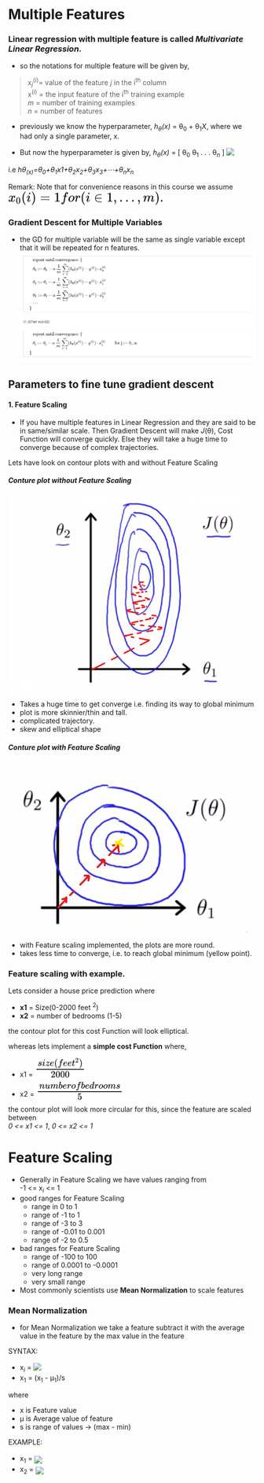 # Multiple Features

### Linear regression with multiple feature is called *Multivariate Linear Regression*.
- so the notations for multiple feature will be given by,

> x<sub>*j*</sub><sup>(*i*)</sup>= value of the feature *j* in the i<sup>th</sup> column <br />
x<sup>(*i*)</sup> = the input feature of the i<sup>th</sup> training example <br />
*m* = number of  training examples <br />
*n* = number of features

- previously we know the hyperparameter, *h<sub>&theta;</sub>(x)* = &theta;<sub>0</sub> + &theta;<sub>1</sub>*X*, where we had only a single parameter, x.

- But now the hyperparameter is given by, *h<sub>&theta;</sub>(x)* = [ &theta;<sub>0</sub> &theta;<sub>1</sub> . . .  &theta;<sub>*n*</sub> ] <!-- $\begin{align*}h_\theta(x) =\begin{bmatrix}\theta_0 \hspace{2em} \theta_1 \hspace{2em} ... \hspace{2em} \theta_n\end{bmatrix}\begin{bmatrix}x_0 \newline x_1 \newline \vdots \newline x_n\end{bmatrix}= \theta^T x\end{align*}$ --> <img style="transform: translateY(0.1em); background: white;" src="..\svg\uYiZEfOKAo.svg">

i.e *hθ<sub>​(x)</sub>=θ<sub>0​</sub>+θ<sub>1​</sub>x1​+θ<sub>2</sub>​x<sub>2</sub>​+θ<sub>3</sub>​x<sub>3</sub>​+⋯+θ<sub>n</sub>​x<sub>n</sub>​*

Remark: Note that for convenience reasons in this course we assume  <br /><!-- $x_{0} (i)  =1 for (i∈1,…,m).$ --> <img style="transform: translateY(0.1em); background: white;" src="..\svg\c4Fa9Ws4G3.svg">

### Gradient Descent for Multiple Variables

- the GD for multiple variable will be the same as single variable except that it will be repeated for n features.
![Gradient Descent for multiple variables](./assets/1.png)


## Parameters to fine tune gradient descent

#### 1. Feature Scaling

- If you have multiple features in Linear Regression and they are said to be in same/similar scale. Then Gradient Descent will make *J*(&theta;), Cost Function will converge quickly. Else they will take a huge time to converge because of complex trajectories.

Lets have look on contour plots with and without Feature Scaling

##### Conture plot *without* Feature Scaling

![without feature scaling](./assets/2.png)

- Takes a huge time to get converge i.e. finding its way to global minimum
- plot is more skinnier/thin and tall.
- complicated trajectory.
- skew and elliptical shape

##### Conture plot *with* Feature Scaling

![with Feature Scaling](./assets/3.png)

- with Feature scaling implemented, the plots are more round.
- takes less time to converge, i.e. to reach global minimum (yellow point).

### Feature scaling with example.
Lets consider a house price prediction where
 - **x1** = Size(0-2000 feet <sup>2</sup>)
 - **x2** = number of bedrooms (1-5)

 the contour plot for this cost Function will look elliptical.

whereas lets implement a **simple cost Function**
where,
 - x1 = <!-- $\frac{size(feet^2)}{2000}$ --> <img style="transform: translateY(0.1em); background: white;" src="..\svg\owWwDfZPBy.svg">
 - x2 = <!-- $\frac{number of bedrooms}{5}$ --> <img style="transform: translateY(0.5em); background: white;" src="..\svg\voifrUT9m1.svg">

the contour plot will look more circular for this, since the feature are scaled between <br />*0 <= x1 <= 1*, *0 <= x2 <= 1*

# Feature Scaling

- Generally in Feature Scaling we have values ranging from <br /> -1 <= x<sub>*i*</sub> <= 1
- good ranges for Feature Scaling
  - range in 0 to 1
  - range of -1 to 1
  - range of -3 to 3
  - range of -0.01 to 0.001
  - range of -2 to 0.5
- bad ranges for Feature Scaling
  - range of -100 to 100
  - range of 0.0001 to -0.0001
  - very long range
  - very small range
- Most commonly scientists use **Mean Normalization** to scale features

### Mean Normalization
- for Mean Normalization we take a feature subtract it with the average value in the feature by the max value in the feature

SYNTAX:
  - x<sub>*i*</sub> = <!-- $\frac{Feature - Avg. value(Feature)}{Max. value - Min. value of the Feature}$ --> <img style="transform: translateY(0.1em); background: white;" src="https://render.githubusercontent.com/render/math?math=%5Cfrac%7BFeature%20-%20Avg.%20value(Feature)%7D%7BMax.%20value%20-%20Min.%20value%20of%20the%20Feature%7D">
  - x<sub>1</sub> = (x<sub>1</sub> - &mu;<sub>1</sub>)/s

  where

  - x is Feature value
  - &mu; is Average value of feature
  - s is range of values &rarr; (max - min)


EXAMPLE:
  - x<sub>1</sub> = <!-- $\frac{size-1000}{2000}$ --> <img style="transform: translateY(0.4em); background: white;" src="https://render.githubusercontent.com/render/math?math=%5Cfrac%7Bsize-1000%7D%7B2000%7D">
  - x<sub>2</sub> = <!-- $\frac{size-2}{5}$ --> <img style="transform: translateY(0.4em); background: white;" src="https://render.githubusercontent.com/render/math?math=%5Cfrac%7Bsize-2%7D%7B5%7D">